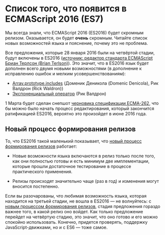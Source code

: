 # Список того, что появится в ECMAScript 2016 (ES7)

Мы всегда знали, что ECMAScript 2016 (ES2016) будет скромным релизом. 
Оказывается, он будет **очень** скромным. Читайте список новых возможностей 
языка и пояснение, почему это не проблема.

Все предложения, которые 28 января 2016 были на четвёртой стадии, будут включены в ES2016
([источник: редактор стандарта ECMAScript Бриан Терлсон (Brian Terlson)][1]). 
Это значит, что в ES2016 язык будет дополнен всего двумя новыми возможностями 
(в дополнение к исправлению ошибок и мелким усовершенствованиям):

* [Array.prototype.includes][4] (Доменик Деникола (Domenic Denicola), Рик Валдрон (Rick Waldron))
* [Экспоненциальный оператор][5] (Рик Валдрон)

1 Марта будет сделан снепшот [черновика спецификации ECMA-262][2], что бы можно
было начать процесс редактирования, который закончится ратификацией ES2016, вероятно
это произойдет в июне 2016 года.


## Новый процесс формирования релизов

То, что ES2016 такой маленький показывает, что [новый процесс формирования релизов][3]
работает:
   
* Новые возможности языка включаются в релиз только после того, как они полностью готовы и 
  есть минимум две имплементации, которые прошли достаточное тестирование в процессе
  практического применения.

* Релизы происходят значительно чаще (раз в год) и изменения могут вносится постепенно.

Если вы разочарованы, что любимая возможность языка, которая находится на третьей стадии, не вошла
в ES2016 — не волнуйтесь: с [новым процессом формирования релизов][3], стадия предложения
гораздо важнее того, в какой релиз оно войдет. Как только предложение перейдет на четвёртую стадию, 
это значит, что оно готово и его можно спокойно использовать. Конечно, придется проверять, 
поддержку JavaScript-движками, но и с ES6 — тоже самое.

 [1]: https://twitter.com/bterlson/status/692427832555892736
 [2]: https://tc39.github.io/ecma262/
 [3]: http://www.2ality.com/2015/11/tc39-process.html
 [4]: http://www.2ality.com/2016/02/array-prototype-includes.html
 [5]: http://www.2ality.com/2016/02/exponentiation-operator.html
